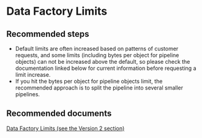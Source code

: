 <properties 
	pageTitle="Data factory limits" 
	description="I got an error about exceeding a data factory limit" 
	service="microsoft.datafactory" 
    resource="factories"
    authors="arthurw"
    displayOrder="11"
    selfHelpType="resource"
    cloudEnvironments="public"
    supportTopicIds="32356640,32356646,32356648,32356669"
    productPesIds="15613"
    resourceTags=""
/>

# Data Factory Limits

## **Recommended steps**
- Default limits are often increased based on patterns of customer requests, and some limits (including bytes per object for pipeline objects)
can not be increased above the default, so please check the documentation linked below for current information before requesting a limit increase.<br/>
- If you hit the bytes per object for pipeline objects limit, the recommended approach is to split the pipeline into several smaller pipelines.

## **Recommended documents**
[Data Factory Limits (see the Version 2 section)](https://docs.microsoft.com/azure/azure-subscription-service-limits#data-factory-limits)
